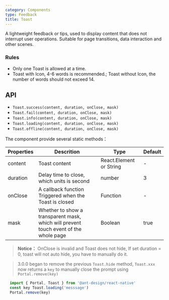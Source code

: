 ```yaml
---
category: Components
type: Feedback
title: Toast
---
```


A lightweight feedback or tips, used to display content that does not interrupt user operations. Suitable for page transitions, data interaction and other scenes.

### Rules
- Only one Toast is allowed at a time.
- Toast with Icon, 4-6 words is recommended.; Toast without Icon, the number of words should not exceed 14.

## API

- `Toast.success(content, duration, onClose, mask)`
- `Toast.fail(content, duration, onClose, mask)`
- `Toast.info(content, duration, onClose, mask)`
- `Toast.loading(content, duration, onClose, mask)`
- `Toast.offline(content, duration, onClose, mask)`

The component provide several static methods：

| Properties | Descrition                                                                           | Type                    | Default |
| ---------- | ------------------------------------------------------------------------------------ | ----------------------- | ------- |
| content    | Toast content                                                                        | React.Element or String | -       |
| duration   | Delay time to close, which units is second                                           | number                  | 3       |
| onClose    | A callback function Triggered when the Toast is closed                               | Function                | -       |
| mask       | Whether to show a transparent mask, which will prevent touch event of the whole page | Boolean                 | true    |

> **Notice：** OnClose is invalid and Toast does not hide, If set duration = 0, toast will not auto hide, you have to manually do it.


> 3.0.0 began to remove the previous `Toast.hide` method, `Toast.xxx` now returns a `key` to manually close the prompt using `Portal.remove(key)`

```js
  import { Portal, Toast } from '@ant-design/react-native'
  const key Toast.loading('messsage')
  Portal.remove(key)
```
